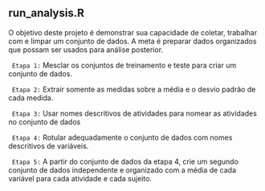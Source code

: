 ## run_analysis.R
O objetivo deste projeto é demonstrar sua capacidade de coletar, trabalhar com e limpar um conjunto de dados. A meta é preparar dados organizados que possam ser usados para análise posterior.

` Etapa 1:` Mesclar os conjuntos de treinamento e teste para criar um conjunto de dados.

` Etapa 2:` Extrair somente as medidas sobre a média e o desvio padrão de cada medida. 

` Etapa 3:` Usar nomes descritivos de atividades para nomear as atividades no conjunto de dados

` Etapa 4:` Rotular adequadamente o conjunto de dados com nomes descritivos de variáveis. 

` Etapa 5:` A partir do conjunto de dados da etapa 4, crie um segundo conjunto de dados independente e organizado com a média de cada variável para cada atividade e cada sujeito.

